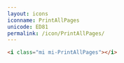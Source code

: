 ```yaml
---
layout: icons
iconname: PrintAllPages
unicode: ED81
permalink: /icon/PrintAllPages/
---
```


``` html
<i class="mi mi-PrintAllPages"></i>
```
